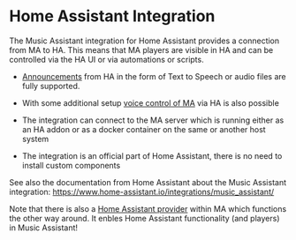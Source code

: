 # Home Assistant Integration

The Music Assistant integration for Home Assistant provides a connection from MA to HA. This means that MA players are visible in HA and can be controlled via the HA UI or via automations or scripts.

- [Announcements](announcements.md) from HA in the form of Text to Speech or audio files are fully supported.

- With some additional setup [voice control of MA](voice.md) via HA is also possible

- The integration can connect to the MA server which is running either as an HA addon or as a docker container on the same or another host system

- The integration is an official part of Home Assistant, there is no need to install custom components

See also the documentation from Home Assistant about the Music Assistant integration: https://www.home-assistant.io/integrations/music_assistant/

Note that there is also a [Home Assistant provider](../player-support/ha.md) within MA which functions the other way around. It enbles Home Assistant functionality (and players) in Music Assistant!
